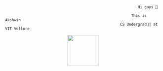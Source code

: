                                                                 Hi guys 👋

                                                             This is Akshwin 
                                                        CS Undergrad🧑‍🎓 at VIT Vellore

<div id="header" align="center">
  <img src="https://media.giphy.com/media/jdPMeyv9rn0hZHh8n9/giphy.gif" width="100"/>
</div>
